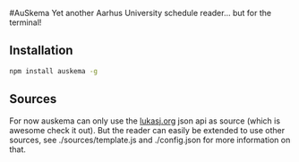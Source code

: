 #AuSkema
Yet another Aarhus University schedule reader... but for the terminal!

## Installation

```sh
npm install auskema -g
```

## Sources

For now auskema can only use the [lukasj.org]( http://lukasj.org/auskema/) json api as source (which is awesome check it out). But the reader can easily be extended to use other sources, see ./sources/template.js and ./config.json for more information on that.

